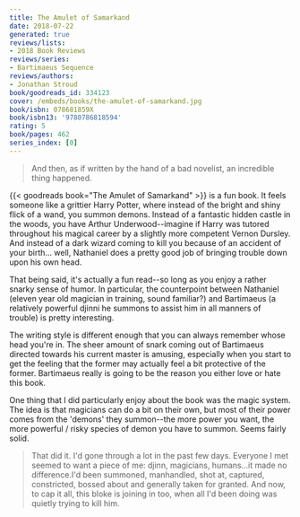 ```yaml
---
title: The Amulet of Samarkand
date: 2018-07-22
generated: true
reviews/lists:
- 2018 Book Reviews
reviews/series:
- Bartimaeus Sequence
reviews/authors:
- Jonathan Stroud
book/goodreads_id: 334123
cover: /embeds/books/the-amulet-of-samarkand.jpg
book/isbn: 078681859X
book/isbn13: '9780786818594'
rating: 5
book/pages: 462
series_index: [0]
---
```

> And then, as if written by the hand of a bad novelist, an incredible thing happened.

{{< goodreads book="The Amulet of Samarkand" >}} is a fun book. It feels someone like a grittier Harry Potter, where instead of the bright and shiny flick of a wand, you summon demons. Instead of a fantastic hidden castle in the woods, you have Arthur Underwood--imagine if Harry was tutored throughout his magical career by a slightly more competent Vernon Dursley. And instead of a dark wizard coming to kill you because of an accident of your birth... well, Nathaniel does a pretty good job of bringing trouble down upon his own head.  

<!--more-->

That being said, it's actually a fun read--so long as you enjoy a rather snarky sense of humor. In particular, the counterpoint between Nathaniel (eleven year old magician in training, sound familiar?) and Bartimaeus (a relatively powerful djinni he summons to assist him in all manners of trouble) is pretty interesting.  

The writing style is different enough that you can always remember whose head you're in. The sheer amount of snark coming out of Bartimaeus directed towards his current master is amusing, especially when you start to get the feeling that the former may actually feel a bit protective of the former. Bartimaeus really is going to be the reason you either love or hate this book.  

One thing that I did particularly enjoy about the book was the magic system. The idea is that magicians can do a bit on their own, but most of their power comes from the 'demons' they summon--the more power you want, the more powerful / risky species of demon you have to summon. Seems fairly solid.  

> That did it. I'd gone through a lot in the past few days. Everyone I met seemed to want a piece of me: djinn, magicians, humans...it made no difference.I'd been summoned, manhandled, shot at, captured, constricted, bossed about and generally taken for granted. And now, to cap it all, this bloke is joining in too, when all I'd been doing was quietly trying to kill him.